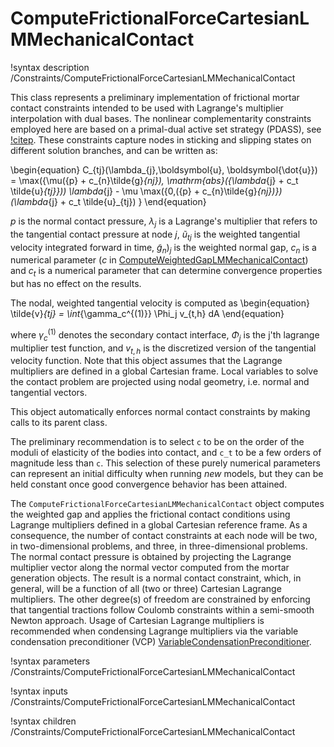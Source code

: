 # ComputeFrictionalForceCartesianLMMechanicalContact

!syntax description /Constraints/ComputeFrictionalForceCartesianLMMechanicalContact


This class represents a preliminary implementation of frictional mortar contact constraints intended to be used with Lagrange's multiplier interpolation with dual bases. The nonlinear complementarity constraints employed here are based on a primal-dual active set strategy (PDASS), see [!citep](gitterle2010finite). These constraints capture nodes in sticking and slipping states on different solution branches, and can be written as:

\begin{equation}
C_{tj}(\lambda_{j},\boldsymbol{u}, \boldsymbol{\dot{u}}) = \max({\mu({p} + c_{n}\tilde{g}_{nj}),  \mathrm{abs}({\lambda_{j} + c_t \tilde{u}_{tj}}))  \lambda_{j} - \mu \max({0,({p} + c_{n}\tilde{g}_{nj})}) (\lambda_{j} + c_t \tilde{u}_{tj})
}
\end{equation}

$p$ is the normal contact pressure, $\lambda_{j}$ is a Lagrange's multiplier that refers to the tangential contact pressure at node $j$, $\tilde{u}_{tj}$ is the weighted tangential velocity integrated forward in time, $\tilde{g}_n)_j$ is the weighted normal gap, $c_{n}$ is a numerical parameter ($c$ in [ComputeWeightedGapLMMechanicalContact](/ComputeWeightedGapLMMechanicalContact.md)) and $c_{t}$ is a numerical parameter that can determine convergence properties but has no effect on the results.

The nodal, weighted tangential velocity is computed as
\begin{equation}
\tilde{v}_{tj} = \int_{\gamma_c^{(1)}} \Phi_j v_{t,h} dA
\end{equation}

where $\gamma_c^{(1)}$ denotes the secondary contact interface, $\Phi_j$ is the
j'th lagrange multiplier test function, and $v_{t,h}$ is the discretized version
of the tangential velocity function. Note that this object assumes that the Lagrange multipliers are defined in a global Cartesian frame.
Local variables to solve the contact problem are projected using nodal geometry, i.e. normal and tangential vectors.

This object automatically enforces normal contact constraints by making calls to its parent class.

The preliminary recommendation is to select  `c` to be on the order of the moduli of elasticity of the bodies into contact, and `c_t` to be a few orders of magnitude less than `c`. This selection of these purely numerical parameters can represent an initial difficulty when running *new* models, but they can be held constant once good convergence behavior has been attained.

The `ComputeFrictionalForceCartesianLMMechanicalContact` object computes the weighted gap and
applies the frictional contact conditions using Lagrange multipliers defined in a global Cartesian reference frame.
As a consequence, the number of contact constraints at each node will be two, in two-dimensional problems,
and three, in three-dimensional problems. The normal contact pressure is obtained by projecting the Lagrange
multiplier vector along the normal vector computed from the mortar generation objects. The result is a normal
contact constraint, which, in general, will be a function of all (two or three) Cartesian Lagrange multipliers.
The other degree(s) of freedom are constrained by
enforcing that tangential tractions follow Coulomb constraints within a semi-smooth Newton approach. Usage of
Cartesian Lagrange multipliers is recommended when condensing Lagrange multipliers via the variable condensation preconditioner
(VCP) [VariableCondensationPreconditioner](/VariableCondensationPreconditioner.md).


!syntax parameters /Constraints/ComputeFrictionalForceCartesianLMMechanicalContact

!syntax inputs /Constraints/ComputeFrictionalForceCartesianLMMechanicalContact

!syntax children /Constraints/ComputeFrictionalForceCartesianLMMechanicalContact
